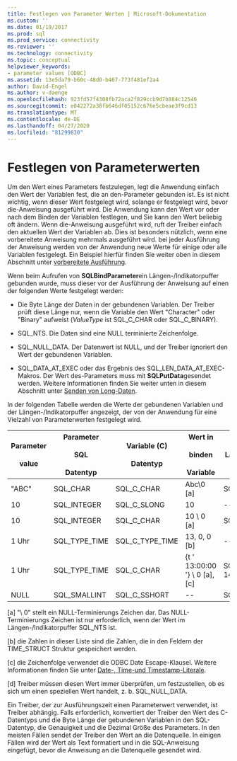 ```yaml
---
title: Festlegen von Parameter Werten | Microsoft-Dokumentation
ms.custom: ''
ms.date: 01/19/2017
ms.prod: sql
ms.prod_service: connectivity
ms.reviewer: ''
ms.technology: connectivity
ms.topic: conceptual
helpviewer_keywords:
- parameter values [ODBC]
ms.assetid: 13e5da79-b60c-48d0-b467-773f481ef2a4
author: David-Engel
ms.author: v-daenge
ms.openlocfilehash: 923fd57f4308fb72aca2f829ccb9d7b884c12546
ms.sourcegitcommit: e042272a38fb646df05152c676e5cbeae3f9cd13
ms.translationtype: MT
ms.contentlocale: de-DE
ms.lasthandoff: 04/27/2020
ms.locfileid: "81299830"
---
```

# <a name="setting-parameter-values"></a>Festlegen von Parameterwerten
Um den Wert eines Parameters festzulegen, legt die Anwendung einfach den Wert der Variablen fest, die an den-Parameter gebunden ist. Es ist nicht wichtig, wenn dieser Wert festgelegt wird, solange er festgelegt wird, bevor die-Anweisung ausgeführt wird. Die Anwendung kann den Wert vor oder nach dem Binden der Variablen festlegen, und Sie kann den Wert beliebig oft ändern. Wenn die-Anweisung ausgeführt wird, ruft der Treiber einfach den aktuellen Wert der Variablen ab. Dies ist besonders nützlich, wenn eine vorbereitete Anweisung mehrmals ausgeführt wird. bei jeder Ausführung der Anweisung werden von der Anwendung neue Werte für einige oder alle Variablen festgelegt. Ein Beispiel hierfür finden Sie weiter oben in diesem Abschnitt unter [vorbereitete Ausführung](../../../odbc/reference/develop-app/prepared-execution-odbc.md).  
  
 Wenn beim Aufrufen von **SQLBindParameter**ein Längen-/Indikatorpuffer gebunden wurde, muss dieser vor der Ausführung der Anweisung auf einen der folgenden Werte festgelegt werden:  
  
-   Die Byte Länge der Daten in der gebundenen Variablen. Der Treiber prüft diese Länge nur, wenn die Variable den Wert "Character" oder "Binary" aufweist (*ValueType* ist SQL_C_CHAR oder SQL_C_BINARY).  
  
-   SQL_NTS. Die Daten sind eine NULL terminierte Zeichenfolge.  
  
-   SQL_NULL_DATA. Der Datenwert ist NULL, und der Treiber ignoriert den Wert der gebundenen Variablen.  
  
-   SQL_DATA_AT_EXEC oder das Ergebnis des SQL_LEN_DATA_AT_EXEC-Makros. Der Wert des-Parameters muss mit **SQLPutData**gesendet werden. Weitere Informationen finden Sie weiter unten in diesem Abschnitt unter [Senden von Long-Daten](../../../odbc/reference/develop-app/sending-long-data.md).  
  
 In der folgenden Tabelle werden die Werte der gebundenen Variablen und der Längen-/Indikatorpuffer angezeigt, der von der Anwendung für eine Vielzahl von Parameterwerten festgelegt wird.  
  
|Parameter<br /><br /> value|Parameter<br /><br /> SQL<br /><br /> Datentyp|Variable (C)<br /><br /> Datentyp|Wert in <br /><br /> binden<br /><br /> Variable|Wert in <br /><br /> Länge/Indikator<br /><br /> Puffer [d]|  
|-------------------------|-----------------------------------------|----------------------------------|-------------------------------------|----------------------------------------------------|  
|"ABC"|SQL_CHAR|SQL_C_CHAR|Abc\0 [a]|SQL_NTS oder 3|  
|10|SQL_INTEGER|SQL_C_SLONG|10|--|  
|10|SQL_INTEGER|SQL_C_CHAR|10 \ 0 [a]|SQL_NTS oder 2|  
|1 Uhr|SQL_TYPE_TIME|SQL_C_TYPE_TIME|13, 0, 0 [b]|--|  
|1 Uhr|SQL_TYPE_TIME|SQL_C_CHAR|{t ' 13:00:00 '} \ 0 [a], [c]|SQL_NTS oder 14|  
|NULL|SQL_SMALLINT|SQL_C_SSHORT|--|SQL_NULL_DATA|  
  
 [a] "\ 0" stellt ein NULL-Terminierungs Zeichen dar. Das NULL-Terminierungs Zeichen ist nur erforderlich, wenn der Wert im Längen-/Indikatorpuffer SQL_NTS ist.  
  
 [b] die Zahlen in dieser Liste sind die Zahlen, die in den Feldern der TIME_STRUCT Struktur gespeichert werden.  
  
 [c] die Zeichenfolge verwendet die ODBC Date Escape-Klausel. Weitere Informationen finden Sie unter [Date-, Time-und Timestamp-Literale](../../../odbc/reference/develop-app/date-time-and-timestamp-literals.md).  
  
 [d] Treiber müssen diesen Wert immer überprüfen, um festzustellen, ob es sich um einen speziellen Wert handelt, z. b. SQL_NULL_DATA.  
  
 Ein Treiber, der zur Ausführungszeit einen Parameterwert verwendet, ist Treiber abhängig. Falls erforderlich, konvertiert der Treiber den Wert des C-Datentyps und die Byte Länge der gebundenen Variablen in den SQL-Datentyp, die Genauigkeit und die Dezimal Größe des Parameters. In den meisten Fällen sendet der Treiber den Wert an die Datenquelle. In einigen Fällen wird der Wert als Text formatiert und in die SQL-Anweisung eingefügt, bevor die Anweisung an die Datenquelle gesendet wird.
